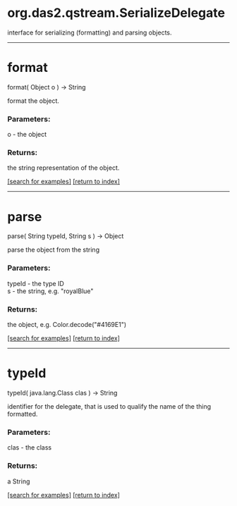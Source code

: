 # org.das2.qstream.SerializeDelegate

interface for serializing (formatting) and parsing objects.

***
<a name="format"></a>
# format
format( Object o ) &rarr; String

format the object.

### Parameters:
o - the object

### Returns:
the string representation of the object.

<a href="https://github.com/autoplot/dev/search?q=format&unscoped_q=format">[search for examples]</a>
<a href="https://github.com/autoplot/documentation/blob/master/javadoc/index-all.md">[return to index]</a>

***
<a name="parse"></a>
# parse
parse( String typeId, String s ) &rarr; Object

parse the object from the string

### Parameters:
typeId - the type ID
<br>s - the string, e.g. "royalBlue"

### Returns:
the object, e.g. Color.decode("#4169E1")

<a href="https://github.com/autoplot/dev/search?q=parse&unscoped_q=parse">[search for examples]</a>
<a href="https://github.com/autoplot/documentation/blob/master/javadoc/index-all.md">[return to index]</a>

***
<a name="typeId"></a>
# typeId
typeId( java.lang.Class clas ) &rarr; String

identifier for the delegate, that is used to qualify the name of the thing formatted.

### Parameters:
clas - the class

### Returns:
a String


<a href="https://github.com/autoplot/dev/search?q=typeId&unscoped_q=typeId">[search for examples]</a>
<a href="https://github.com/autoplot/documentation/blob/master/javadoc/index-all.md">[return to index]</a>

